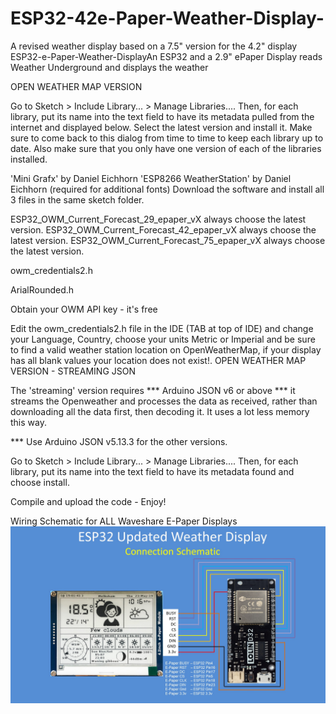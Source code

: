 # ESP32-42e-Paper-Weather-Display-
A revised weather display based on a 7.5" version for the 4.2" display
ESP32-e-Paper-Weather-DisplayAn ESP32 and a 2.9" ePaper Display reads Weather Underground and displays the weather

OPEN WEATHER MAP VERSION

Go to Sketch > Include Library... > Manage Libraries.... Then, for each library, put its name into the text field to have its metadata pulled from the internet and displayed below. Select the latest version and install it. Make sure to come back to this dialog from time to time to keep each library up to date. Also make sure that you only have one version of each of the libraries installed.

'Mini Grafx' by Daniel Eichhorn 'ESP8266 WeatherStation' by Daniel Eichhorn (required for additional fonts) Download the software and install all 3 files in the same sketch folder.

ESP32_OWM_Current_Forecast_29_epaper_vX always choose the latest version.
ESP32_OWM_Current_Forecast_42_epaper_vX always choose the latest version.
ESP32_OWM_Current_Forecast_75_epaper_vX always choose the latest version.

owm_credentials2.h

ArialRounded.h

Obtain your OWM API key - it's free

Edit the owm_credentials2.h file in the IDE (TAB at top of IDE) and change your Language, Country, choose your units Metric or Imperial and be sure to find a valid weather station location on OpenWeatherMap, if your display has all blank values your location does not exist!.
OPEN WEATHER MAP VERSION - STREAMING JSON

The 'streaming' version requires *** Arduino JSON v6 or above *** it streams the Openweather and processes the data as received, rather than downloading all the data first, then decoding it. It uses a lot less memory this way. 

*** Use Arduino JSON v5.13.3 for the other versions.

Go to Sketch > Include Library... > Manage Libraries.... Then, for each library, put its name into the text field to have its metadata found and choose install.

Compile and upload the code - Enjoy!

Wiring Schematic for ALL Waveshare E-Paper Displays
![alt_text, width="300"](/Schematic.JPG)
